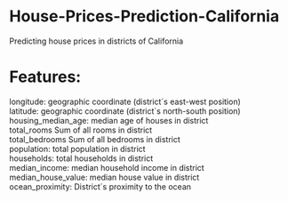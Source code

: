 # House-Prices-Prediction-California
Predicting house prices in districts of California
# Features:

longitude: geographic coordinate (district´s east-west position) <br />
latitude: geographic coordinate (district´s north-south position) <br />
housing_median_age: median age of houses in district <br />
total_rooms Sum of all rooms in district <br />
total_bedrooms Sum of all bedrooms in district <br />
population: total population in district <br />
households: total households in district <br />
median_income: median household income in district <br />
median_house_value: median house value in district <br />
ocean_proximity: District´s proximity to the ocean <br />
